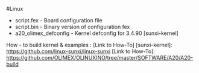 #Linux

* script.fex - Board configuration file
* script.bin - Binary version of configuration fex
* a20_olimex_defconfig - Kernel defconfig for 3.4.90 [sunxi-kernel]

How - to build kernel & examples : [Link to How-To]
[sunxi-kernel]: <https://github.com/linux-sunxi/linux-sunxi>
[Link to How-To]: <https://github.com/OLIMEX/OLINUXINO/tree/master/SOFTWARE/A20/A20-build>
